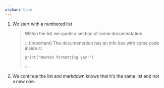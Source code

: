 ```yaml
---
orphan: true
---
```


1. We start with a numbered list

   > Within the list we quote a section of some documentation
   >
   > :::{important}
   > The documentation has an info box with some code inside it:
   >
   > ```
   > print("Nested formatting yay!")
   > ```
   > :::

1. We continue the list and markdown knows that it's the same list and not a new one.
